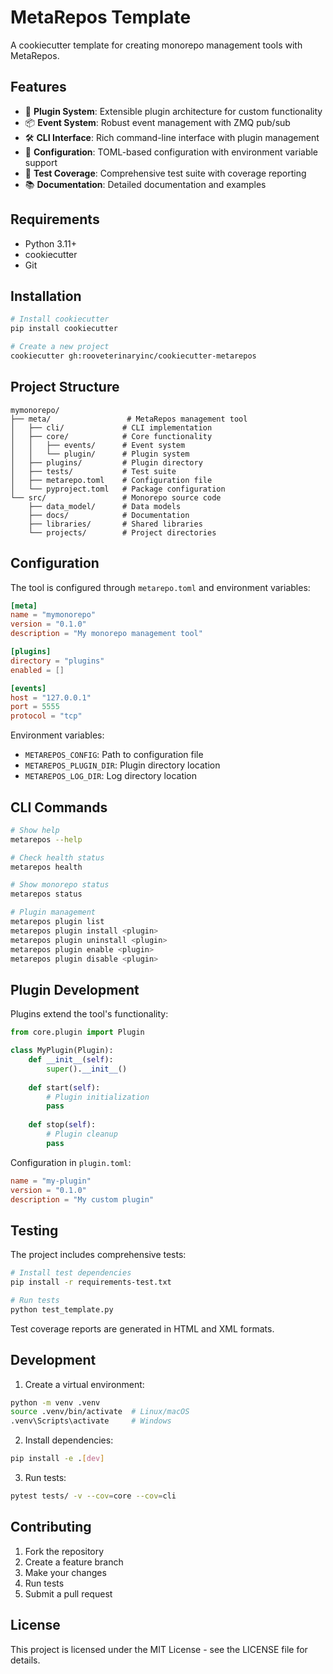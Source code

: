 # MetaRepos Template

A cookiecutter template for creating monorepo management tools with MetaRepos.

## Features

- 🔧 **Plugin System**: Extensible plugin architecture for custom functionality
- 📦 **Event System**: Robust event management with ZMQ pub/sub
- 🛠️ **CLI Interface**: Rich command-line interface with plugin management
- 📝 **Configuration**: TOML-based configuration with environment variable support
- 🧪 **Test Coverage**: Comprehensive test suite with coverage reporting
- 📚 **Documentation**: Detailed documentation and examples

## Requirements

- Python 3.11+
- cookiecutter
- Git

## Installation

```bash
# Install cookiecutter
pip install cookiecutter

# Create a new project
cookiecutter gh:rooveterinaryinc/cookiecutter-metarepos
```

## Project Structure

```
mymonorepo/
├── meta/                 # MetaRepos management tool
│   ├── cli/             # CLI implementation
│   ├── core/            # Core functionality
│   │   ├── events/      # Event system
│   │   └── plugin/      # Plugin system
│   ├── plugins/         # Plugin directory
│   ├── tests/           # Test suite
│   ├── metarepo.toml    # Configuration file
│   └── pyproject.toml   # Package configuration
└── src/                 # Monorepo source code
    ├── data_model/      # Data models
    ├── docs/            # Documentation
    ├── libraries/       # Shared libraries
    └── projects/        # Project directories
```

## Configuration

The tool is configured through `metarepo.toml` and environment variables:

```toml
[meta]
name = "mymonorepo"
version = "0.1.0"
description = "My monorepo management tool"

[plugins]
directory = "plugins"
enabled = []

[events]
host = "127.0.0.1"
port = 5555
protocol = "tcp"
```

Environment variables:
- `METAREPOS_CONFIG`: Path to configuration file
- `METAREPOS_PLUGIN_DIR`: Plugin directory location
- `METAREPOS_LOG_DIR`: Log directory location

## CLI Commands

```bash
# Show help
metarepos --help

# Check health status
metarepos health

# Show monorepo status
metarepos status

# Plugin management
metarepos plugin list
metarepos plugin install <plugin>
metarepos plugin uninstall <plugin>
metarepos plugin enable <plugin>
metarepos plugin disable <plugin>
```

## Plugin Development

Plugins extend the tool's functionality:

```python
from core.plugin import Plugin

class MyPlugin(Plugin):
    def __init__(self):
        super().__init__()
    
    def start(self):
        # Plugin initialization
        pass
    
    def stop(self):
        # Plugin cleanup
        pass
```

Configuration in `plugin.toml`:
```toml
name = "my-plugin"
version = "0.1.0"
description = "My custom plugin"
```

## Testing

The project includes comprehensive tests:

```bash
# Install test dependencies
pip install -r requirements-test.txt

# Run tests
python test_template.py
```

Test coverage reports are generated in HTML and XML formats.

## Development

1. Create a virtual environment:
```bash
python -m venv .venv
source .venv/bin/activate  # Linux/macOS
.venv\Scripts\activate     # Windows
```

2. Install dependencies:
```bash
pip install -e .[dev]
```

3. Run tests:
```bash
pytest tests/ -v --cov=core --cov=cli
```

## Contributing

1. Fork the repository
2. Create a feature branch
3. Make your changes
4. Run tests
5. Submit a pull request

## License

This project is licensed under the MIT License - see the LICENSE file for details.